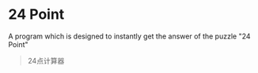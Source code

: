 # 24 Point

A program which is designed to instantly get the answer of the puzzle "24 Point"  
> 24点计算器